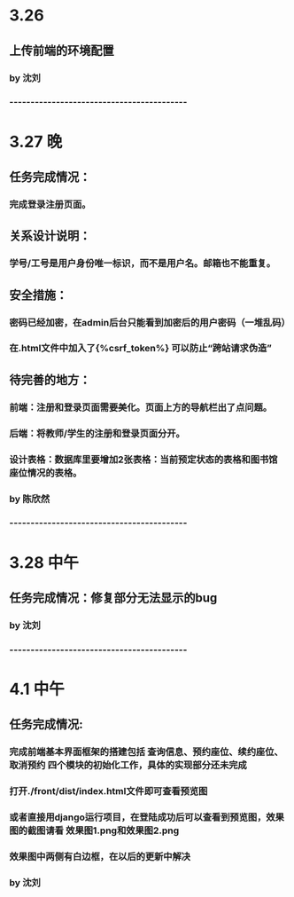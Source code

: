 # 3.26 
## 上传前端的环境配置
### by 沈刘
###     ------------------------------------------

#   3.27 晚
##   任务完成情况：
###   完成登录注册页面。
##   关系设计说明：
###   学号/工号是用户身份唯一标识，而不是用户名。邮箱也不能重复。
##   安全措施：
###    密码已经加密，在admin后台只能看到加密后的用户密码（一堆乱码）
###    在.html文件中加入了{%csrf_token%} 可以防止“跨站请求伪造”
##   待完善的地方：
###    前端：注册和登录页面需要美化。页面上方的导航栏出了点问题。
###    后端：将教师/学生的注册和登录页面分开。
###    设计表格：数据库里要增加2张表格：当前预定状态的表格和图书馆     座位情况的表格。  
###     by 陈欣然 
###     ------------------------------------------


# 3.28 中午
## 任务完成情况：修复部分无法显示的bug
### by 沈刘
###     ------------------------------------------

# 4.1 中午
## 任务完成情况:
### 完成前端基本界面框架的搭建包括 查询信息、预约座位、续约座位、取消预约 四个模块的初始化工作，具体的实现部分还未完成
### 打开./front/dist/index.html文件即可查看预览图
### 或者直接用django运行项目，在登陆成功后可以查看到预览图，效果图的截图请看  效果图1.png和效果图2.png 
### 效果图中两侧有白边框，在以后的更新中解决
### by 沈刘